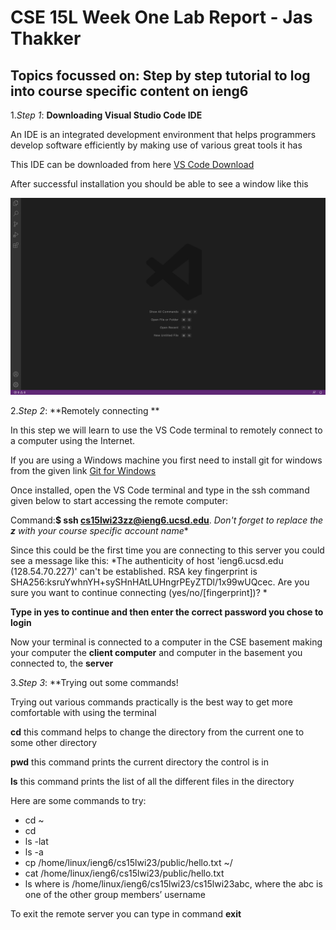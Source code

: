 # CSE 15L Week One Lab Report - Jas Thakker
## Topics focussed on: Step by step tutorial to log into course specific content on ieng6

1.*Step 1*: **Downloading Visual Studio Code IDE**

An IDE is an integrated development environment that helps programmers develop software efficiently by making use of various great tools it has

This IDE can be downloaded from here [VS Code Download](https://code.visualstudio.com/)

After successful installation you should be able to see a window like this

![Image](vsCode.png)

2.*Step 2*: **Remotely connecting **

In this step we will learn to use the VS Code terminal to remotely connect to a computer using the Internet.

If you are using a Windows machine you first need to install git for windows from the given link [Git for Windows](https://gitforwindows.org/)

Once installed, open the VS Code terminal and type in the ssh command given below to start accessing the remote computer:

Command:**$ ssh cs15lwi23zz@ieng6.ucsd.edu**.  *Don't forget to replace the **z** with your course specific account name**

Since this could be the first time you are connecting to this server you could see a message like this:
*The authenticity of host 'ieng6.ucsd.edu (128.54.70.227)' can't be established.
RSA key fingerprint is SHA256:ksruYwhnYH+sySHnHAtLUHngrPEyZTDl/1x99wUQcec.
Are you sure you want to continue connecting (yes/no/[fingerprint])? *

**Type in yes to continue and then enter the correct password you chose to login**

Now your terminal is connected to a computer in the CSE basement making your computer the **client computer** and computer in the basement you connected to, the **server**


3.*Step 3*: **Trying out some commands!

Trying out various commands practically is the best way to get more comfortable with using the terminal

**cd** this command helps to change the directory from the current one to some other directory

**pwd** this command prints the current directory the control is in

**ls** this command prints the list of all the different files in the directory

Here are some commands to try:

* cd ~
* cd
* ls -lat
* ls -a
* cp /home/linux/ieng6/cs15lwi23/public/hello.txt ~/
* cat /home/linux/ieng6/cs15lwi23/public/hello.txt
* ls <directory> where <directory> is /home/linux/ieng6/cs15lwi23/cs15lwi23abc, where the abc is one of the other group members’ username

  
To exit the remote server you can type in command **exit**







